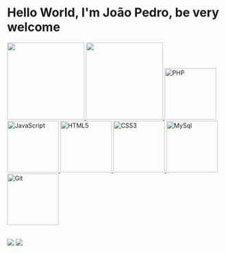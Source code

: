 # Hello World, I'm João Pedro, be very welcome

<table>
  <a href="https://github.com/JpNeryTech">
  <img height="180em" src="https://github-readme-stats.vercel.app/api?username=JpNeryTech&show_icons=true&theme=tokyonight&include_all_commits=true&count_private=true"/>
  <img height="180em" src="https://github-readme-stats.vercel.app/api/top-langs/?username=JpNeryTech&layout=compact&langs_count=6&theme=tokyonight"/>
  <img src="https://upload.wikimedia.org/wikipedia/commons/thumb/2/27/PHP-logo.svg/1280px-PHP-logo.svg.png" width="120" alt="PHP"><br>
  <img src="https://static.vecteezy.com/system/resources/previews/027/127/560/non_2x/javascript-logo-javascript-icon-transparent-free-png.png" width="120" alt="JavaScript">
  <img src="https://img.icons8.com/color/2x/html-5.png" width="120" alt="HTML5">
  <img src="https://img.icons8.com/color/2x/css3.png" width="120" alt="CSS3">
  <img src="https://www.mysql.com/common/logos/logo-mysql-170x115.png" width="120" alt="MySql">
  <img src="https://git-scm.com/images/logos/1color-orange-lightbg@2x.png" width="120" alt="Git">
</table>

<div> 
  <a href = "mailto: jppereiranery@gmail.com"><img src="https://img.shields.io/badge/-Gmail-%23333?style=for-the-badge&logo=gmail&logoColor=white" target="_blank"></a>
  <a href="https://www.linkedin.com/in/jo%C3%A3opedronery/" target="_blank"><img src="https://img.shields.io/badge/-LinkedIn-%230077B5?style=for-the-badge&logo=linkedin&logoColor=white" target="_blank"></a> 
</div>

